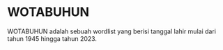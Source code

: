 # WOTABUHUN

WOTABUHUN adalah sebuah wordlist yang berisi tanggal lahir mulai dari tahun 1945 hingga tahun 2023.

